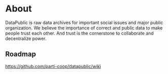 # About
DataPublic is raw data archives for important social issues and major public organization. We believe the importance of correct and public data to make people trust each other. And trust is the cornerstone to collaborate and decentralize power.

## Roadmap

https://github.com/parti-coop/datapublic/wiki
